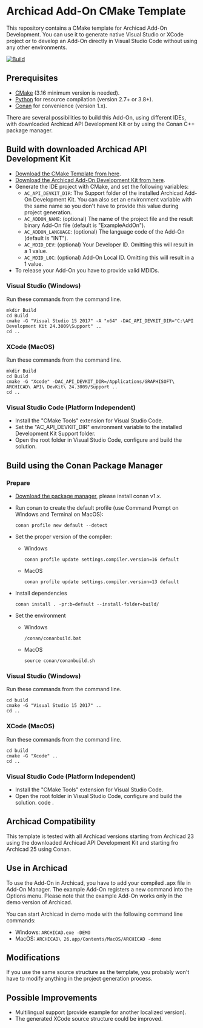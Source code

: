 # Archicad Add-On CMake Template

This repository contains a CMake template for Archicad Add-On Development. You can use it to generate native Visual Studio or XCode project or to develop an Add-On directly in Visual Studio Code without using any other environments.

[![Build](https://github.com/GRAPHISOFT/archicad-addon-cmake/actions/workflows/build.yml/badge.svg)](https://github.com/GRAPHISOFT/archicad-addon-cmake/actions/workflows/build.yml)

## Prerequisites

- [CMake](https://cmake.org) (3.16 minimum version is needed).
- [Python](https://www.python.org) for resource compilation (version 2.7+ or 3.8+).
- [Conan](https://conan.io) for convenience (version 1.x).

There are several possibilities to build this Add-On, using different IDEs, with downloaded Archicad API Development Kit or by using the Conan C++ package manager.

## Build with downloaded Archicad API Development Kit

- [Download the CMake Template from here](https://github.com/GRAPHISOFT/archicad-addon-cmake/archive/master.zip).
- [Download the Archicad Add-On Development Kit from here](https://archicadapi.graphisoft.com/downloads/api-development-kit).
- Generate the IDE project with CMake, and set the following variables:
  - `AC_API_DEVKIT_DIR`: The Support folder of the installed Archicad Add-On Development Kit. You can also set an environment variable with the same name so you don't have to provide this value during project generation.
  - `AC_ADDON_NAME`: (optional) The name of the project file and the result binary Add-On file (default is "ExampleAddOn").
  - `AC_ADDON_LANGUAGE`: (optional) The language code of the Add-On (default is "INT").
  - `AC_MDID_DEV`: (optional) Your Developer ID. Omitting this will result in a 1 value.
  - `AC_MDID_LOC`: (optional) Add-On Local ID. Omitting this will result in a 1 value.
- To release your Add-On you have to provide valid MDIDs.

### Visual Studio (Windows)

Run these commands from the command line.

```
mkdir Build
cd Build
cmake -G "Visual Studio 15 2017" -A "x64" -DAC_API_DEVKIT_DIR="C:\API Development Kit 24.3009\Support" ..
cd ..
```

### XCode (MacOS)

Run these commands from the command line.

```
mkdir Build
cd Build
cmake -G "Xcode" -DAC_API_DEVKIT_DIR=/Applications/GRAPHISOFT\ ARCHICAD\ API\ DevKit\ 24.3009/Support ..
cd ..
```

### Visual Studio Code (Platform Independent)

- Install the "CMake Tools" extension for Visual Studio Code.
- Set the "AC_API_DEVKIT_DIR" environment variable to the installed Development Kit Support folder.
- Open the root folder in Visual Studio Code, configure and build the solution.

## Build using the Conan Package Manager
### Prepare
- [Download the package manager](https://conan.io/downloads.html), please install conan v1.x.
- Run conan to create the default profile (use Command Prompt on Windows and Terminal on MacOS):

      conan profile new default --detect
- Set the proper version of the compiler:
  - Windows

        conan profile update settings.compiler.version=16 default
  - MacOS

        conan profile update settings.compiler.version=13 default
- Install dependencies

      conan install . -pr:b=default --install-folder=build/

- Set the environment
  - Windows

        /conan/conanbuild.bat
  - MacOS

        source conan/conanbuild.sh

### Visual Studio (Windows)

Run these commands from the command line.

```
cd build
cmake -G "Visual Studio 15 2017" ..
cd ..
```

### XCode (MacOS)

Run these commands from the command line.

```
cd build
cmake -G "Xcode" ..
cd ..
```

### Visual Studio Code (Platform Independent)

- Install the "CMake Tools" extension for Visual Studio Code.
- Open the root folder in Visual Studio Code, configure and build the solution.
      code .
## Archicad Compatibility

This template is tested with all Archicad versions starting from Archicad 23 using the downloaded Archicad API Development Kit and starting fro Archicad 25 using Conan.

## Use in Archicad

To use the Add-On in Archicad, you have to add your compiled .apx file in Add-On Manager. The example Add-On registers a new command into the Options menu. Please note that the example Add-On works only in the demo version of Archicad.

You can start Archicad in demo mode with the following command line commands:
- Windows: `ARCHICAD.exe -DEMO`
- MacOS: `ARCHICAD\ 26.app/Contents/MacOS/ARCHICAD -demo`

## Modifications

If you use the same source structure as the template, you probably won't have to modify anything in the project generation process.

## Possible Improvements

- Multilingual support (provide example for another localized version).
- The generated XCode source structure could be improved.
